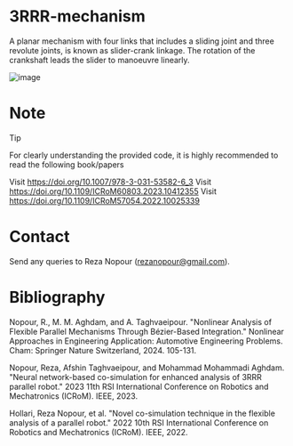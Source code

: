 # 3RRR-mechanism

A planar mechanism with four links that includes a sliding joint and three revolute joints, is known as slider-crank linkage. The rotation of the crankshaft leads the slider to manoeuvre linearly.

<p align="center"> 

![image](https://github.com/user-attachments/assets/9e57c669-fb5e-44f0-8c98-7afc0784f263)

</p>

# Note

> [!TIP]
> For clearly understanding the provided code, it is highly recommended to read the following book/papers

 Visit https://doi.org/10.1007/978-3-031-53582-6_3
 Visit https://doi.org/10.1109/ICRoM60803.2023.10412355
 Visit https://doi.org/10.1109/ICRoM57054.2022.10025339

# Contact
Send any queries to Reza Nopour (rezanopour@gmail.com).



# Bibliography
Nopour, R., M. M. Aghdam, and A. Taghvaeipour. "Nonlinear Analysis of Flexible Parallel Mechanisms Through Bézier-Based Integration." Nonlinear Approaches in Engineering Application: Automotive Engineering Problems. Cham: Springer Nature Switzerland, 2024. 105-131.

Nopour, Reza, Afshin Taghvaeipour, and Mohammad Mohammadi Aghdam. "Neural network-based co-simulation for enhanced analysis of 3RRR parallel robot." 2023 11th RSI International Conference on Robotics and Mechatronics (ICRoM). IEEE, 2023.

Hollari, Reza Nopour, et al. "Novel co-simulation technique in the flexible analysis of a parallel robot." 2022 10th RSI International Conference on Robotics and Mechatronics (ICRoM). IEEE, 2022.
